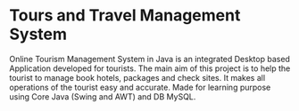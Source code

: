 # Tours and Travel Management System
Online Tourism Management System in Java is an integrated Desktop based Application developed for tourists. The main aim of this project is to help the tourist to manage book hotels, packages and check sites. It makes all operations of the tourist easy and accurate.  Made for learning purpose using Core Java (Swing and AWT) and DB MySQL.
